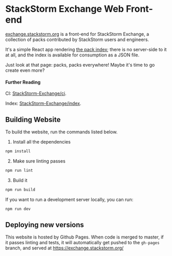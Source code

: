 StackStorm Exchange Web Front-end
=================================

[exchange.stackstorm.org](https://exchange.stackstorm.org) is a front-end for
StackStorm Exchange, a collection of packs contributed by StackStorm users and 
engineers. 

It's a simple React app rendering [the pack index](https://github.com/StackStorm-Exchange/index);
there is no server-side to it at all, and the index is available for consumption
as a JSON file.

Just look at that page: packs, packs everywhere! Maybe it's time to go
create even more?

#### Further Reading

CI: [StackStorm-Exchange/ci](https://github.com/StackStorm-Exchange/ci).

Index: [StackStorm-Exchange/index](https://github.com/StackStorm-Exchange/index).

## Building Website

To build the website, run the commands listed below.

1. Install all the dependencies

```bash
npm install
```

2. Make sure linting passes

```bash
npm run lint
```

3. Build it

```bash
npm run build
```

If you want to run a development server locally, you can run:

```bash
npm run dev
```

## Deploying new versions

This website is hosted by Github Pages. When code is merged to master, if it passes linting and tests, it will
automatically get pushed to the `gh-pages` branch, and served at https://exchange.stackstorm.org/
